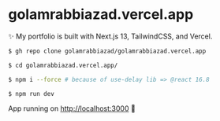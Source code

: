 # golamrabbiazad.vercel.app
✨ My portfolio is built with Next.js 13, TailwindCSS, and Vercel.

```bash
$ gh repo clone golamrabbiazad/golamrabbiazad.vercel.app

$ cd golamrabbiazad.vercel.app/

$ npm i --force # because of use-delay lib => @react 16.8

$ npm run dev
```

App running on [http://localhost:3000](http://localhost:3000/) 🥳
